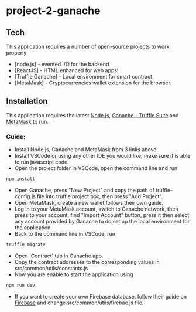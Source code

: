 # project-2-ganache
## Tech
This application requires a number of open-source projects to work properly:
- [node.js] - evented I/O for the backend
- [ReactJS] - HTML enhanced for web apps!
- [Truffle Ganache] - Local environment for smart contract
- [MetaMask] - Cryptocurrencies wallet extension for the browser.
## Installation
This application requires the latest [Node.js](https://nodejs.org/), [Ganache - Truffle Suite](https://trufflesuite.com/ganache/) and [MetaMask](https://chrome.google.com/webstore/detail/metamask/nkbihfbeogaeaoehlefnkodbefgpgknn) to run.

### Guide:
- Install Node.js, Ganache and MetaMask from 3 links above.
- Install VSCode or using any other IDE you would like, make sure it is able to run javascript code.
- Open the project folder in VSCode, open the command line and run
```sh
npm install
```
- Open Ganache, press "New Project" and copy the path of truffle-config.js file into truffle project box, then press "Add Project".
- Open MetaMask, create a new wallet follows their own guide.
- Log in to your MetaMask account, switch to Ganache network, then press to your account, find "Import Account" button, press it then select any account provided by Ganache to do set up the local environment for the application.
- Back to the command line in VSCode, run
```sh
truffle migrate
```
- Open 'Contract' tab in Ganache app.
- Copy the contract addresses to the corresponding values in src/common/utils/constants.js
- Now you are enable to start the application using
```sh
npm run dev
```
- If you want to create your own Firebase database, follow their guide on [Firebase](https://firebase.google.com/docs/guides?authuser=0) and change src/common/utils/firebae.js file.

